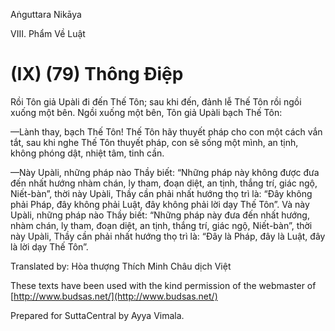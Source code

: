Aṅguttara Nikāya

VIII. Phẩm Về Luật

# (IX) (79) Thông Ðiệp

Rồi Tôn giả Upàli đi đến Thế Tôn; sau khi đến, đảnh lễ Thế Tôn rồi ngồi xuống một bên. Ngồi xuống một bên, Tôn giả Upàli bạch Thế Tôn:

—Lành thay, bạch Thế Tôn! Thế Tôn hãy thuyết pháp cho con một cách vắn tắt, sau khi nghe Thế Tôn thuyết pháp, con sẽ sống một mình, an tịnh, không phóng dật, nhiệt tâm, tinh cần.

—Này Upàli, những pháp nào Thầy biết: “Những pháp này không được đưa đến nhất hướng nhàm chán, ly tham, đoạn diệt, an tịnh, thắng trí, giác ngộ, Niết-bàn”, thời này Upàli, Thầy cần phải nhất hướng thọ trì là: “Ðây không phải Pháp, đây không phải Luật, đây không phải lời dạy Thế Tôn”. Và này Upàli, những pháp nào Thầy biết: “Những pháp này đưa đến nhất hướng, nhàm chán, ly tham, đoạn diệt, an tịnh, thắng trí, giác ngộ, Niết-bàn”, thời này Upàli, Thầy cần phải nhất hướng thọ trì là: “Ðây là Pháp, đây là Luật, đây là lời dạy Thế Tôn”.

Translated by: Hòa thượng Thích Minh Châu dịch Việt

These texts have been used with the kind permission of the webmaster of [http://www.budsas.net/](http://www.budsas.net/)

Prepared for SuttaCentral by Ayya Vimala.